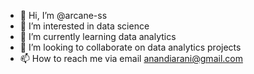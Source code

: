 - 👋 Hi, I’m @arcane-ss
- 👀 I’m interested in data science
- 🌱 I’m currently learning data analytics
- 💞️ I’m looking to collaborate on data analytics projects
- 📫 How to reach me via email anandiarani@gmail.com

<!---
arcane-ss/arcane-ss is a ✨ special ✨ repository because its `README.md` (this file) appears on your GitHub profile.
You can click the Preview link to take a look at your changes.
--->
